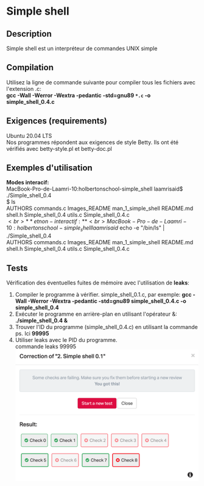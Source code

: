 # Simple shell

## Description
Simple shell est un interpréteur de commandes UNIX simple
## Compilation
Utilisez la ligne de commande suivante pour compiler tous les fichiers avec l'extension .c:<br>
**gcc -Wall -Werror -Wextra -pedantic -std=gnu89 `*.c` -o simple_shell_0.4.c**
## Exigences (requirements)
Ubuntu 20.04 LTS<br>
Nos programmes répondent aux exigences de style Betty. Ils ont été vérifiés avec betty-style.pl et betty-doc.pl
## Exemples d'utilisation
**Modes interacif:**<br>
MacBook-Pro-de-Laamri-10:holbertonschool-simple_shell laamrisaid$ ./Simple_shell_0.4<br>
$ ls<br>
AUTHORS commands.c Images_README man_1_simple_shell README.md shell.h Simple_shell_0.4 utils.c Simple_shell_0.4.c<br>
$<br>
**et non-interactif:**<br>
MacBook-Pro-de-Laamri-10:holbertonschool-simple_shell laamrisaid$ echo -e "/bin/ls" | ./Simple_shell_0.4<br>
AUTHORS commands.c Images_README man_1_simple_shell README.md shell.h Simple_shell_0.4 utils.c Simple_shell_0.4.c<br>
## Tests
Vérification des éventuelles fuites de mémoire avec l'utilisation de **leaks**:
1. Compiler le programme à vérifier. simple_shell_0.1.c, par exemple:
**gcc -Wall -Werror -Wextra -pedantic -std=gnu89 simple_shell_0.4.c -o simple_shell_0.4**
3. Exécuter le programme en arrière-plan en utilisant l'opérateur &:
**./simple_shell_0.4 &**
4. Trouver l'ID du programme (simple_shell_0.4.c) en utilisant la commande ps. Ici **99995**
5. Utiliser leaks avec le PID du programme.<br>
commande leaks 99995<br>
![Capture d'écran 1](Leaks_simple_shell_0.4.png)
